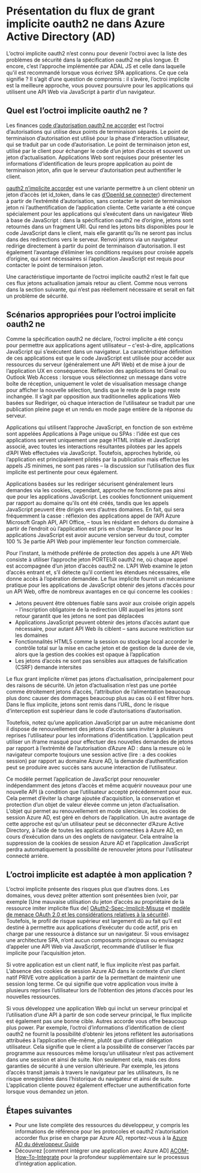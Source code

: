 <properties
   pageTitle="Comprendre les oauth2 n’implicite accorder flux dans Azure Active Directory | Microsoft Azure"
   description="En savoir plus sur l’implémentation de l’oauth2 n’implicite de Azure Active Directory accorder flux, et si elle est appropriée pour votre application."
   services="active-directory"
   documentationCenter="dev-center-name"
   authors="vibronet"
   manager="mbaldwin"
   editor=""/>

<tags
   ms.service="active-directory"
   ms.devlang="na"
   ms.topic="article"
   ms.tgt_pltfrm="na"
   ms.workload="identity"
   ms.date="08/17/2016"
   ms.author="vittorib;bryanla"/>

# <a name="understanding-the-oauth2-implicit-grant-flow-in-azure-active-directory-ad"></a>Présentation du flux de grant implicite oauth2 ne dans Azure Active Directory (AD)

L’octroi implicite oauth2 n’est connu pour devenir l’octroi avec la liste des problèmes de sécurité dans la spécification oauth2 ne plus longue. Et encore, c’est l’approche implémentée par ADAL JS et celle dans laquelle qu'il est recommandé lorsque vous écrivez SPA applications. Ce que cela signifie ? Il s’agit d’une question de compromis : il s’avère, l’octroi implicite est la meilleure approche, vous pouvez poursuivre pour les applications qui utilisent une API Web via JavaScript à partir d’un navigateur.

## <a name="what-is-the-oauth2-implicit-grant"></a>Quel est l’octroi implicite oauth2 ne ?

Les finances [code d’autorisation oauth2 ne accorder](https://tools.ietf.org/html/rfc6749#section-1.3.1) est l’octroi d’autorisations qui utilise deux points de terminaison séparés. Le point de terminaison d’autorisation est utilisé pour la phase d’interaction utilisateur, qui se traduit par un code d’autorisation. Le point de terminaison jeton est, utilisé par le client pour échanger le code d’un jeton d’accès et souvent un jeton d’actualisation. Applications Web sont requises pour présenter les informations d’identification de leurs propre application au point de terminaison jeton, afin que le serveur d’autorisation peut authentifier le client.

[oauth2 n’implicite accorder](https://tools.ietf.org/html/rfc6749#section-1.3.2) est une variante permettre à un client obtenir un jeton d’accès (et id_token, dans le cas [d’OpenId se connecter](http://openid.net/specs/openid-connect-core-1_0.html)) directement à partir de l’extrémité d’autorisation, sans contacter le point de terminaison jeton ni l’authentification de l’application cliente. Cette variante a été conçue spécialement pour les applications qui s’exécutent dans un navigateur Web à base de JavaScript : dans la spécification oauth2 ne d’origine, jetons sont retournés dans un fragment URI. Qui rend les jetons bits disponibles pour le code JavaScript dans le client, mais elle garantit qu’ils ne seront pas inclus dans des redirections vers le serveur. Renvoi jetons via un navigateur redirige directement à partir du point de terminaison d’autorisation. Il est également l’avantage d’éliminer les conditions requises pour croisée appels d’origine, qui sont nécessaires si l’application JavaScript est requis pour contacter le point de terminaison jeton.

Une caractéristique importante de l’octroi implicite oauth2 n’est le fait que ces flux jetons actualisation jamais retour au client. Comme nous verrons dans la section suivante, qui n’est pas réellement nécessaire et serait en fait un problème de sécurité.

## <a name="suitable-scenarios-for-the-oauth2-implicit-grant"></a>Scénarios appropriées pour l’octroi implicite oauth2 ne

Comme la spécification oauth2 ne déclare, l’octroi implicite a été conçu pour permettre aux applications agent utilisateur – c'est-à-dire, applications JavaScript qui s’exécutent dans un navigateur. La caractéristique définition de ces applications est que le code JavaScript est utilisée pour accéder aux ressources du serveur (généralement une API Web) et de mise à jour de l’application UX en conséquence. Réflexion des applications tel Gmail ou Outlook Web Access : lorsque vous sélectionnez un message dans votre boîte de réception, uniquement le volet de visualisation message change pour afficher la nouvelle sélection, tandis que le reste de la page reste inchangée. Il s’agit par opposition aux traditionnelles applications Web basées sur Rediriger, où chaque interaction de l’utilisateur se traduit par une publication pleine page et un rendu en mode page entière de la réponse du serveur.

Applications qui utilisent l’approche JavaScript, en fonction de son extrême sont appelées Applications à Page unique ou SPAs : l’idée est que ces applications servent uniquement une page HTML initiale et JavaScript associé, avec toutes les interactions résultantes pilotées par les appels d’API Web effectuées via JavaScript. Toutefois, approches hybride, où l’application est principalement pilotés par la publication mais effectue les appels JS minimes, ne sont pas rares – la discussion sur l’utilisation des flux implicite est pertinente pour ceux également.

Applications basées sur les rediriger sécurisent généralement leurs demandes via les cookies, cependant, approche ne fonctionne pas ainsi que pour les applications JavaScript. Les cookies fonctionnent uniquement par rapport au domaine qu'ils ont été créés, tandis que les appels JavaScript peuvent être dirigés vers d’autres domaines. En fait, qui sera fréquemment la casse : réflexion des applications appel de l’API Azure Microsoft Graph API, API Office, – tous les résidant en dehors du domaine à partir de l’endroit où l’application est pris en charge. Tendance pour les applications JavaScript est avoir aucune version serveur du tout, compter 100 % 3e partie API Web pour implémenter leur fonction commerciale.

Pour l’instant, la méthode préférée de protection des appels à une API Web consiste à utiliser l’approche jeton PORTEUR oauth2 ne, où chaque appel est accompagnée d’un jeton d’accès oauth2 ne. L’API Web examine le jeton d’accès entrant et, s’il détecte qu’il contient les étendues nécessaires, elle donne accès à l’opération demandée. Le flux implicite fournit un mécanisme pratique pour les applications de JavaScript obtenir des jetons d’accès pour un API Web, offre de nombreux avantages en ce qui concerne les cookies :

- Jetons peuvent être obtenues fiable sans avoir aux croisée origin appels – l’inscription obligatoire de la redirection URI auquel les jetons sont retour garantit que les jetons ne sont pas déplacées
- Applications JavaScript peuvent obtenir des jetons d’accès autant que nécessaire, pour autant API Web ils ciblent – sans aucune restriction sur les domaines
- Fonctionnalités HTML5 comme la session ou stockage local accorder le contrôle total sur la mise en cache jeton et de gestion de la durée de vie, alors que la gestion des cookies est opaque à l’application
- Les jetons d’accès ne sont pas sensibles aux attaques de falsification (CSRF) demande intersites

Le flux grant implicite n’émet pas jetons d’actualisation, principalement pour des raisons de sécurité. Un jeton d’actualisation n’est pas une portée comme étroitement jetons d’accès, l’attribution de l’alimentation beaucoup plus donc causer des dommages beaucoup plus au cas où il est filtrer hors. Dans le flux implicite, jetons sont remis dans l’URL, donc le risque d’interception est supérieur dans le code d’autorisations d’autorisation.

Toutefois, notez qu’une application JavaScript par un autre mécanisme dont il dispose de renouvellement des jetons d’accès sans inviter à plusieurs reprises l’utilisateur pour les informations d’identification. L’application peut utiliser un iframe masqué pour effectuer des nouvelles demandes de jetons par rapport à l’extrémité de l’autorisation d’Azure AD : dans la mesure où le navigateur comporte toujours une session active (lire : a des cookies session) par rapport au domaine Azure AD, la demande d’authentification peut se produire avec succès sans aucune interaction de l’utilisateur. 

Ce modèle permet l’application de JavaScript pour renouveler indépendamment des jetons d’accès et même acquérir nouveaux pour une nouvelle API (à condition que l’utilisateur accepté précédemment pour eux. Cela permet d’éviter la charge ajoutée d’acquisition, la conservation et protection d’un objet de valeur élevée comme un jeton d’actualisation. L’objet qui permet au renouvellement en mode silencieux, les cookies de session Azure AD, est géré en dehors de l’application. Un autre avantage de cette approche est qu'un utilisateur peut se déconnecter d’Azure Active Directory, à l’aide de toutes les applications connectées à Azure AD, en cours d’exécution dans un des onglets de navigateur. Cela entraîne la suppression de la cookies de session Azure AD et l’application JavaScript perdra automatiquement la possibilité de renouveler jetons pour l’utilisateur connecté arrière.

## <a name="is-the-implicit-grant-suitable-for-my-app"></a>L’octroi implicite est adaptée à mon application ?

L’octroi implicite présente des risques plus que d’autres dons. Les domaines, vous devez prêter attention sont présentées bien (voir, par exemple [Une mauvaise utilisation du jeton d’accès au propriétaire de la ressource imiter implicite flux de] [ OAuth2-Spec-Implicit-Misuse] et [modèle de menace OAuth 2.0 et les considérations relatives à la sécurité][OAuth2-Threat-Model-And-Security-Implications]). Toutefois, le profil de risque supérieur est largement dû au fait qu’il est destiné à permettre aux applications d’exécuter du code actif, pris en charge par une ressource à distance sur un navigateur. Si vous envisagez une architecture SPA, n’ont aucun composants principaux ou envisagez d’appeler une API Web via JavaScript, recommandé d’utiliser le flux implicite pour l’acquisition jeton.

Si votre application est un client natif, le flux implicite n’est pas parfait. L’absence des cookies de session Azure AD dans le contexte d’un client natif PRIVE votre application à partir de la permettant de maintenir une session long terme. Ce qui signifie que votre application vous invite à plusieurs reprises l’utilisateur lors de l’obtention des jetons d’accès pour les nouvelles ressources.

Si vous développez une application Web qui inclut un serveur principal et l’utilisation d’une API à partir de son code serveur principal, le flux implicite est également pas une bonne cible. Autres accorde vous offre beaucoup plus power. Par exemple, l’octroi d’informations d’identification de client oauth2 ne fournit la possibilité d’obtenir les jetons reflètent les autorisations attribuées à l’application elle-même, plutôt que d’utiliser délégation utilisateur. Cela signifie que le client a la possibilité de conserver l’accès par programme aux ressources même lorsqu’un utilisateur n’est pas activement dans une session et ainsi de suite. Non seulement cela, mais ces dons garanties de sécurité à une version ultérieure. Par exemple, les jetons d’accès transit jamais à travers le navigateur par les utilisateurs, ils ne risque enregistrées dans l’historique du navigateur et ainsi de suite. L’application cliente pouvez également effectuer une authentification forte lorsque vous demandez un jeton.

## <a name="next-steps"></a>Étapes suivantes

- Pour une liste complète des ressources du développeur, y compris les informations de référence pour les protocoles et oauth2 n’autorisation accorder flux prise en charge par Azure AD, reportez-vous à la [Azure AD du développeur Guide][AAD-Developers-Guide]
- Découvrez [comment intégrer une application avec Azure AD]  [ ACOM-How-To-Integrate] pour la profondeur supplémentaire sur le processus d’intégration application.

<!--Image references-->

<!--Reference style links in use-->
[AAD-Developers-Guide]: active-directory-developers-guide.md
[ACOM-How-And-Why-Apps-Added-To-AAD]: active-directory-how-applications-are-added.md
[ACOM-How-To-Integrate]: active-directory-how-to-integrate.md
[OAuth2-Spec-Implicit-Misuse]: https://tools.ietf.org/html/rfc6749#section-10.16 
[OAuth2-Threat-Model-And-Security-Implications]: https://tools.ietf.org/html/rfc6819

